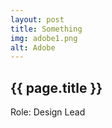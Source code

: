 ```yaml
---
layout: post
title: Something
img: adobe1.png
alt: Adobe
---
```

<section>
  <h1>{{ page.title }}</h1>
  <p class="meta">Role: Design Lead</p>
</section>